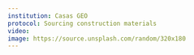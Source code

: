 ```yaml
---
institution: Casas GEO
protocol: Sourcing construction materials
video: 
image: https://source.unsplash.com/random/320x180
---
```

